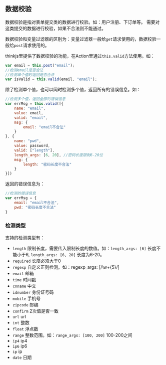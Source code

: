 ## 数据校验

数据校验是指对表单提交类的数据进行校验。如：用户注册、下订单等。 需要对这类提交的数据进行校验，如果不合法则不能通过。

数据校验和变量过滤器的区别为：变量过滤器一般给`get`请求使用的，数据校验一般给`post`请求使用的。

thinkjs里提供了数据校验的功能，在Action里通过`this.valid`方法使用。如：

```js
var email = this.post("email");
//检测email是否合法
//检测单个值时返回是否合法
var isValid = this.valid(email, "email");
```

除了检测单个值，也可以同时检测多个值，返回所有的错误信息。如：

```js
//检测多个值，返回全部的错误信息
var errMsg = this.valid([{
    name: "email",
    value: email,
    valid: "email",
    msg: {
        email: "email不合法"
    }
}, {
    name: "pwd",
    value: password,
    valid: ["length"],
    length_args: [6, 20], //密码长度限制6-20位
    msg: {
        length: "密码长度不合法"
    }
}])
```

返回的错误信息为：

```js
//检测的错误信息
var errMsg = {
    email: "email不合法",
    pwd: "密码长度不合法"
}
```

### 检测类型

支持的检测类型有：

* `length` 限制长度，需要传入限制长度的数值。如：`length_args: [6]` 长度不能小于6, `length_args: [6, 20]` 长度为6-20。
* `required` 长度必须大于0
* `regexp` 自定义正则检测。如：regexp_args: [/\w+{5}/]
* `email` 邮箱
* `time` 时间戳
* `cnname` 中文
* `idnumber` 身份证号码
* `mobile` 手机号
* `zipcode` 邮编
* `confirm` 2次值是否一致
* `url` url
* `int` 整数
* `float` 浮点数
* `range` 整数范围。如：`range_args: [100, 200]` 100-200之间
* `ip4` ip4
* `ip6` ip6
* `ip` ip
* `date` 日期